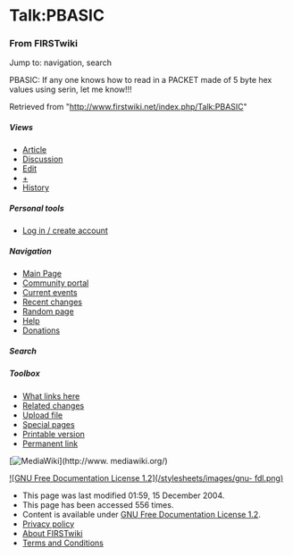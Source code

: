 # Talk:PBASIC

### From FIRSTwiki

Jump to: navigation, search

PBASIC: If any one knows how to read in a PACKET made of 5 byte hex values
using serin, let me know!!!

Retrieved from "<http://www.firstwiki.net/index.php/Talk:PBASIC>"

##### Views

  * [Article](/index.php/PBASIC)
  * [Discussion](/index.php/Talk:PBASIC)
  * [Edit](/index.php?title=Talk:PBASIC&action=edit)
  * [+](/index.php?title=Talk:PBASIC&action=edit&section=new)
  * [History](/index.php?title=Talk:PBASIC&action=history)

##### Personal tools

  * [Log in / create account](/index.php?title=Special:Userlogin&returnto=Talk:PBASIC)

[](/index.php/Main_Page "Main Page" )

##### Navigation

  * [Main Page](/index.php/Main_Page)
  * [Community portal](/index.php/FIRSTwiki:Community_portal)
  * [Current events](/index.php/Current_events)
  * [Recent changes](/index.php/Special:Recentchanges)
  * [Random page](/index.php/Special:Random)
  * [Help](/index.php/Help:Contents)
  * [Donations](/index.php/FIRSTwiki:Site_support)

##### Search



##### Toolbox

  * [What links here](/index.php/Special:Whatlinkshere/Talk:PBASIC)
  * [Related changes](/index.php/Special:Recentchangeslinked/Talk:PBASIC)
  * [Upload file](/index.php/Special:Upload)
  * [Special pages](/index.php/Special:Specialpages)
  * [Printable version](/index.php?title=Talk:PBASIC&printable=yes)
  * [Permanent link](/index.php?title=Talk:PBASIC&oldid=39929)

[![MediaWiki](/skins/common/images/poweredby_mediawiki_88x31.png)](http://www.
mediawiki.org/)

[![GNU Free Documentation License 1.2](/stylesheets/images/gnu-
fdl.png)](http://www.gnu.org/copyleft/fdl.html)

  * This page was last modified 01:59, 15 December 2004.
  * This page has been accessed 556 times.
  * Content is available under [GNU Free Documentation License 1.2](http://www.gnu.org/copyleft/fdl.html "http://www.gnu.org/copyleft/fdl.html" ).
  * [Privacy policy](/index.php/FIRSTwiki:Privacy_policy "FIRSTwiki:Privacy policy" )
  * [About FIRSTwiki](/index.php/FIRSTwiki:About "FIRSTwiki:About" )
  * [Terms and Conditions](/index.php/FIRSTwiki:Terms_and_conditions "FIRSTwiki:Terms and conditions" )

